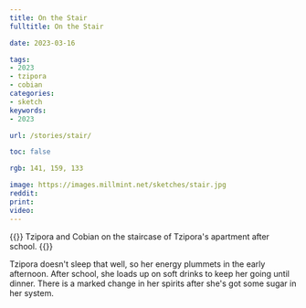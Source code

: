 ```yaml
---
title: On the Stair
fulltitle: On the Stair

date: 2023-03-16

tags: 
- 2023
- tzipora
- cobian
categories:
- sketch
keywords:
- 2023

url: /stories/stair/

toc: false

rgb: 141, 159, 133

image: https://images.millmint.net/sketches/stair.jpg
reddit:
print: 
video:
---
```

{{<hint caption>}}
Tzipora and Cobian on the staircase of Tzipora's apartment after school.
{{</hint>}}

Tzipora doesn't sleep that well, so her energy plummets in the early afternoon. After school, she loads up on soft drinks to keep her going until dinner. There is a marked change in her spirits after she's got some sugar in her system.